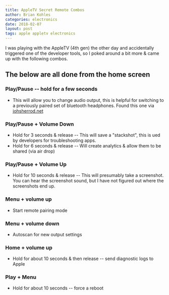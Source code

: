 ```yaml
---
title: AppleTV Secret Remote Combos
author: Brian Kohles
categories: electronics
date: 2018-02-07
layout: post
tags: apple appletv electronics
---
```


I was playing with the AppleTV (4th gen) the other day and accidentally triggered one of the developer tools, so I poked around a bit more & came up with the following combos.

## The below are all done from the home screen

### Play/Pause -- hold for a few seconds

* This will allow you to change audio output, this is helpful for switching to a previously paired set of bluetooth headphones. Found this one via [johsherrod.net](https://johnsherrod.net/how-to-quickly-switch-audio-to-bluetooth-headphones-on-apple-tv-5084558a164f)

### Play/Pause + Volume Down

* Hold for 3 seconds & release -- This will save a "stackshot", this is ued by developers for troubleshooting apps.
* Hold for 6 seconds & release -- Will create analytics & allow them to be shared (via air drop)

### Play/Pause + Volume Up

* Hold for 10 seconds & release -- This will presumably take a screenshot. You can hear the screenshot sound, but I have not figured out where the screenshots end up.

### Menu + volume up

* Start remote pairing mode

### Menu + volume down

* Autoscan for new output settings

### Home + volume up

* Hold for about 10 seconds & then release -- send diagnostic logs to Apple

### Play + Menu

* Hold for about 10 seconds -- force a reboot
